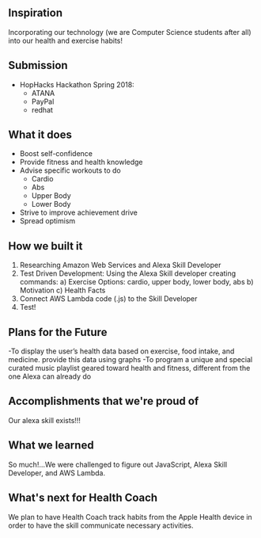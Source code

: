 ## Inspiration
Incorporating our technology (we are Computer Science students after all) into our health and exercise habits!

## Submission 
* HopHacks Hackathon Spring 2018:
    - ATANA
    - PayPal
    - redhat

## What it does
* Boost self-confidence 
* Provide fitness and health knowledge
* Advise specific workouts to do
    - Cardio
    - Abs
    - Upper Body
    - Lower Body
* Strive to improve achievement drive
* Spread optimism

## How we built it
1. Researching Amazon Web Services and Alexa Skill Developer
2. Test Driven Development: 
Using the Alexa Skill developer creating commands:
    a) Exercise Options: cardio, upper body, lower body, abs
    b) Motivation
    c) Health Facts
3. Connect AWS Lambda code (.js) to the Skill Developer
4. Test!

## Plans for the Future
-To display the user’s health data based on exercise, food intake, and medicine. 
provide this data using graphs
-To program a unique and special curated music playlist geared toward health and fitness, different from the one Alexa can already do

## Accomplishments that we're proud of
Our alexa skill exists!!!

## What we learned
So much!...We were challenged to figure out JavaScript, Alexa Skill Developer, and AWS Lambda. 

## What's next for Health Coach
We plan to have Health Coach track habits from the Apple Health device in order to have the skill communicate necessary activities.
